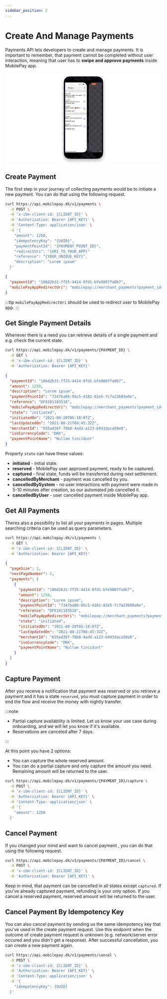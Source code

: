 ```yaml
---
sidebar_position: 2
---
```


# Create And Manage Payments

Payments API lets developers to create and manage payments. It is important to remember, that payment cannot be completed without user interaction, meaning that user has to **swipe and approve payments** inside MobilePay app.

![User confirmation](/img/create-payment-app.gif)

## Create Payment

The first step in your journey of collecting payments would be to initiate a new payment. You can do that using the following request.

```bash title="Create payment"
curl https://api.mobilepay.dk/v1/payments \
  -X POST \
  -H 'x-ibm-client-id: {CLIENT_ID}' \
  -H 'Authorization: Bearer {API_KEY}' \
  -H 'Content-Type: application/json' \
  -d '{
    "amount": 1250,
    "idempotencyKey": "{UUID}",
    "paymentPointId": "{PAYMENT_POINT_ID}",
    "redirectUri": "{URI_TO_YOUR_APP}"
    "reference": "{YOUR_UNIQUE_KEY}",
    "description": "Lorem ipsum"
  }'
```

```json title="Respone JSON example"
{
  "paymentId": "186d2b31-ff25-4414-9fd1-bfe9807fa8b7",
  "mobilePayAppRedirectUri": "mobilepay://merchant_payments?payment_id=186d2b31-ff25-4414-9fd1-bfe9807fa8b7"
}
```

:::tip
`mobilePayAppRedirectUri` should be used to redirect user to MobilePay app.
:::

## Get Single Payment Details

Whenever there is a need you can retrieve details of a single payment and e.g. check the current state.

```bash title="Retrieve payment"
curl https://api.mobilepay.dk/v1/payments/{PAYMENT_ID} \
  -X GET \
  -H 'x-ibm-client-id: {CLIENT_ID}' \
  -H 'Authorization: Bearer {API_KEY}'
```

```json title="Respone JSON example"
{
  "paymentId": "186d2b31-ff25-4414-9fd1-bfe9807fa8b7",
  "amount": 1250,
  "description": "Lorem ipsum",
  "paymentPointId": "7347ba06-95c5-4181-82e5-7c7a23609a0e",
  "reference": "DFX101103518",
  "mobilePayAppRedirectUri": "mobilepay://merchant_payments?payment_id=186d2b31-ff25-4414-9fd1-bfe9807fa8b7",
  "state": "initiated",
  "initiatedOn": "2021-08-20T05:18:07Z",
  "lastUpdatedOn": "2021-08-21T08:45:32Z",
  "merchantId": "655ad36f-70b0-4add-a123-b943daca50e8",
  "isoCurrencyCode": "DKK",
  "paymentPointName": "Nullam tincidunt"
}
```

Property `state` can have these values:

- **initiated** - initial state.
- **reserved** - MobilePay user approved payment, ready to be captured.
- **captured** - final state, funds will be transferred during next settlement.
- **cancelledByMerchant** - payment was cancelled by you.
- **cancelledBySystem** - no user interactions with payment were made in 5-10 minutes after creation, so our automated job cancelled it.
- **cancelledByUser** - user cancelled payment inside MobilePay app.

## Get All Payments

Theres also a possibility to list all your payments in pages. Multiple searching criteria can be used as query parameters.

```bash title="List payments"
curl https://api.mobilepay.dk/v1/payments \
  -X GET \
  -H 'x-ibm-client-id: {CLIENT_ID}' \
  -H 'Authorization: Bearer {API_KEY}'
```

```json title="Respone JSON example"
{
  "pageSize": 1,
  "nextPageNumber": 2,
  "payments": [
    {
      "paymentId": "186d2b31-ff25-4414-9fd1-bfe9807fa8b7",
      "amount": 1250,
      "description": "Lorem ipsum",
      "paymentPointId": "7347ba06-95c5-4181-82e5-7c7a23609a0e",
      "reference": "DFX101103518",
      "mobilePayAppRedirectUri": "mobilepay://merchant_payments?payment_id=186d2b31-ff25-4414-9fd1-bfe9807fa8b7",
      "state": "initiated",
      "initiatedOn": "2021-08-20T05:18:07Z",
      "lastUpdatedOn": "2021-08-21T08:45:32Z",
      "merchantId": "655ad36f-70b0-4add-a123-b943daca50e8",
      "isoCurrencyCode": "DKK",
      "paymentPointName": "Nullam tincidunt"
    }
  ]
}
```

## Capture Payment

After you receive a notification that payment was reserved or you retrieve a payment and it has a state `reserved`, you must capture payment in order to end the flow and receive the money with nightly transfer.

:::note

- Partial capture availability is limited. Let us know your use case during onboarding, and we will let you know if it's available.
- Reservations are canceled after 7 days.

:::

At this point you have 2 options:

- You can capture the whole reserved amount.
- You can do a partial capture and only capture the amount you need. Remaining amount will be returned to the user.

```bash title="Capture payment"
curl https://api.mobilepay.dk/v1/payments/{PAYMENT_ID}/capture \
  -X POST \
  -H 'x-ibm-client-id: {CLIENT_ID}' \
  -H 'Authorization: Bearer {API_KEY}' \
  -H 'Content-Type: application/json' \
  -d '{
    "amount": 1250
  }'
```

## Cancel Payment

If you changed your mind and want to cancel payment , you can do that using the following request.

```bash title="Cancel payment"
curl https://api.mobilepay.dk/v1/payments/{PAYMENT_ID}/cancel \
  -X POST \
  -H 'x-ibm-client-id: {CLIENT_ID}' \
  -H 'Authorization: Bearer {API_KEY}' \
```

Keep in mind, that payment can be cancelled in all states except `captured`. If you've already captured payment, refunding is your only option.
If you cancel a reserved payment, reserved amount will be returned to the user.

## Cancel Payment By Idempotency Key

You can also cancel payment by sending us the same idempotency key that you've used in the create payment request.
Use this endpoint when the outcome of create payment request is unknown (e.g. network/server error occured and you didn't get a response).
After successful cancellation, you can create a new payment again.

```bash title="Capture payment"
curl https://api.mobilepay.dk/v1/payments/cancel \
  -X POST \
  -H 'x-ibm-client-id: {CLIENT_ID}' \
  -H 'Authorization: Bearer {API_KEY}' \
  -H 'Content-Type: application/json' \
  -d '{
    "idempotencyKey": {UUID}
  }'
```

